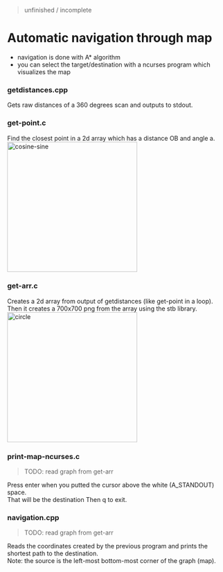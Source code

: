 >unfinished / incomplete
# Automatic navigation through map

* navigation is done with A* algorithm
* you can select the target/destination with a ncurses program which visualizes the map

### getdistances.cpp
Gets raw distances of a 360 degrees scan and outputs to stdout.

### get-point.c
Find the closest point in a 2d array which has a distance OB and angle a.<br>
<img src="https://user-images.githubusercontent.com/80053394/222142020-4f6b1e7e-7f2f-4634-bc72-4ad1756abff2.png" alt="cosine-sine" width="300"/>

### get-arr.c
Creates a 2d array from output of getdistances (like get-point in a loop). Then it creates
a 700x700 png from the array using the stb library.<br>
<img src="https://github.com/ikozyris/rplidar-ev3/assets/80053394/6ce07946-a4fa-4985-8cc5-19c27fe28c8e" alt="circle" width="300"/>

### print-map-ncurses.c
> TODO: read graph from get-arr
>
Press enter when you putted the cursor above the white (A_STANDOUT) space.<br>
That will be the destination
Then q to exit.

### navigation.cpp
> TODO: read graph from get-arr
> 
Reads the coordinates created by the previous program and prints the shortest path to the destination.<br>
Note: the source is the left-most bottom-most corner of the graph (map).


